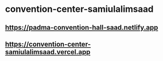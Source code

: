 # convention-center-samiulalimsaad

## <https://padma-convention-hall-saad.netlify.app>

## <https://convention-center-samiulalimsaad.vercel.app>
